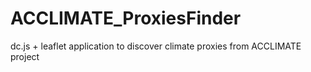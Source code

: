 ACCLIMATE_ProxiesFinder
=======================

dc.js + leaflet application to discover climate proxies from ACCLIMATE project
